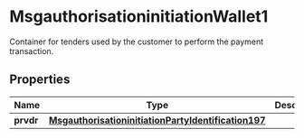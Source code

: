 

# MsgauthorisationinitiationWallet1

Container for tenders used by the customer to perform the payment transaction.
## Properties

Name | Type | Description | Notes
------------ | ------------- | ------------- | -------------
**prvdr** | [**MsgauthorisationinitiationPartyIdentification197**](MsgauthorisationinitiationPartyIdentification197.md) |  |  [optional]



